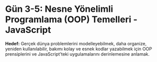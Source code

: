 # Gün 3-5: Nesne Yönelimli Programlama (OOP) Temelleri - JavaScript

<b>Hedef:</b> Gerçek dünya problemlerini modelleyebilmek, daha organize, yeniden kullanılabilir, bakımı kolay ve esnek kodlar yazabilmek için OOP prensiplerini ve JavaScript'teki uygulamalarını derinlemesine anlamak.
